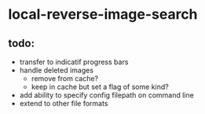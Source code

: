 # local-reverse-image-search

## todo:
- transfer to indicatif progress bars
- handle deleted images
  - remove from cache?
  - keep in cache but set a flag of some kind?
- add ability to specify config filepath on command line
- extend to other file formats